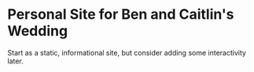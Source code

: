 # Personal Site for Ben and Caitlin's Wedding

Start as a static, informational site, but consider adding some interactivity later.